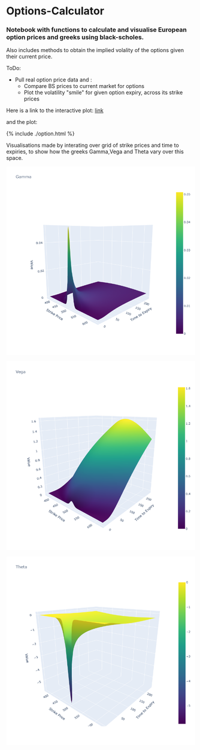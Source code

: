# Options-Calculator

### Notebook with functions to calculate and visualise European option prices and greeks using black-scholes.

Also includes methods to obtain the implied volality of the options given their current price.

ToDo:
- Pull real option price data and :
  - Compare BS prices to current market for options
  - Plot the volatility "smile" for given option expiry, across its strike prices

Here is a link to the interactive plot:
[link](./option.html)

and the plot:

{% include ./option.html %}

Visualisations made by interating over grid of strike prices and time to expiries, to show how the greeks Gamma,Vega and Theta vary over this space.

![](Gamma.png)

![](Vega.png)

![](Theta.png)
